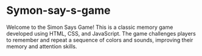 # Symon-say-s-game
Welcome to the Simon Says Game! This is a classic memory game developed using HTML, CSS, and JavaScript. The game challenges players to remember and repeat a sequence of colors and sounds, improving their memory and attention skills.
